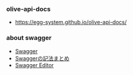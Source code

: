 ### olive-api-docs
* https://egg-system.github.io/olive-api-docs/

### about swagger
* [Swagger](https://github.com/swagger-api/swagger-ui)
* [Swaggerの記法まとめ](https://qiita.com/rllllho/items/53a0023b32f4c0f8eabb)
* [Swagger Editor](https://editor.swagger.io/)
